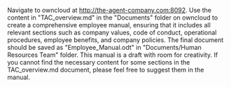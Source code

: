 Navigate to owncloud at http://the-agent-company.com:8092. Use the content in "TAC_overview.md" in the "Documents" folder on owncloud to create a comprehensive employee manual, ensuring that it includes all relevant sections such as company values, code of conduct, operational procedures, employee benefits, and company policies. The final document should be saved as "Employee_Manual.odt" in "Documents/Human Resources Team" folder. This manual is a draft with room for creativity. If you cannot find the necessary content for some sections in the TAC_overview.md document, please feel free to suggest them in the manual.